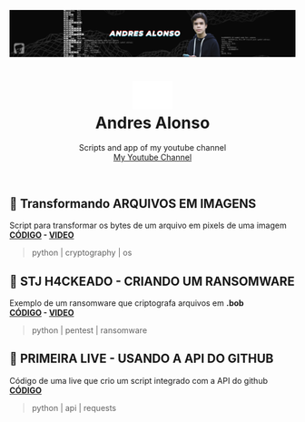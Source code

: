<img src="/docs/banner-small.jpg"></img>
<h1 align="center">
  <img width=70 src=/docs/icon.png></img><br>
  Andres Alonso
</h1>
<p align="center">
  Scripts and app of my youtube channel<br>
  <a href=https://youtube.com/AndresAlonsoCanal>
   My Youtube Channel
  </a>
</p>


<br>

## 📄 Transformando ARQUIVOS EM IMAGENS
Script para transformar os bytes de um arquivo em pixels de uma imagem  
**[CÓDIGO](/RGB-Crypto/) - [VIDEO](https://www.youtube.com/watch?v=Vb2g05Kv_5A)**
> python | cryptography | os

 
## 📄 STJ H4CKEADO - CRIANDO UM RANSOMWARE  
Exemplo de um ransomware que criptografa arquivos em **.bob**  
**[CÓDIGO](/BOB-Ransomware/) - [VIDEO](https://www.youtube.com/watch?v=ELas5noeXiU)**
> python | pentest | ransomware


## 📄 PRIMEIRA LIVE - USANDO A API DO GITHUB
Código de uma live que crio um script integrado com a API do github  
**[CÓDIGO](/API-Github/)<!-- - [VIDEO](https://www.youtube.com/watch?v=ELas5noeXiU)-->**
> python | api | requests
